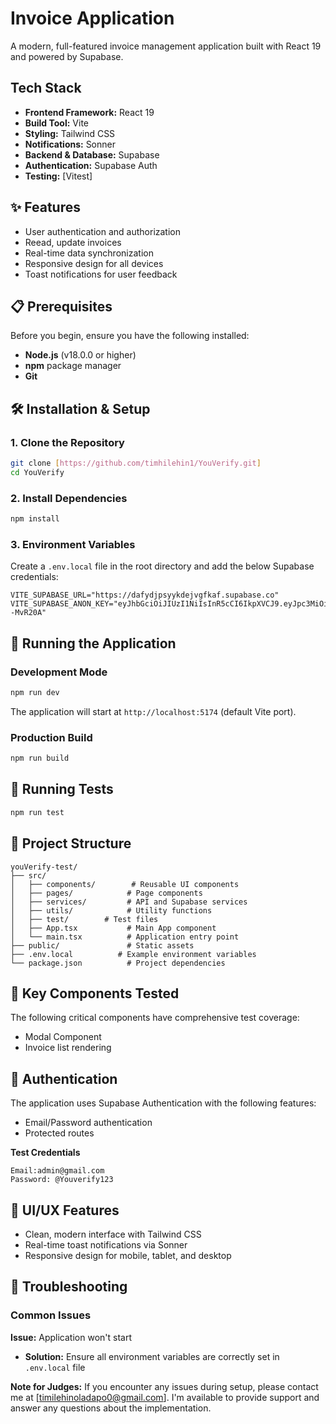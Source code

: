 # Invoice Application

A modern, full-featured invoice management application built with React 19 and powered by Supabase.

##  Tech Stack

- **Frontend Framework:** React 19
- **Build Tool:** Vite
- **Styling:** Tailwind CSS
- **Notifications:** Sonner
- **Backend & Database:** Supabase
- **Authentication:** Supabase Auth
- **Testing:** [Vitest]

## ✨ Features

- User authentication and authorization
- Reead, update invoices
- Real-time data synchronization
- Responsive design for all devices
- Toast notifications for user feedback


## 📋 Prerequisites
Before you begin, ensure you have the following installed:

- **Node.js** (v18.0.0 or higher)
- **npm** package manager
- **Git**

## 🛠️ Installation & Setup

### 1. Clone the Repository

```bash
git clone [https://github.com/timhilehin1/YouVerify.git]
cd YouVerify
```

### 2. Install Dependencies

```bash
npm install
```

### 3. Environment Variables

Create a `.env.local` file in the root directory and add the below Supabase credentials:

```env
VITE_SUPABASE_URL="https://dafydjpsyykdejvgfkaf.supabase.co"
VITE_SUPABASE_ANON_KEY="eyJhbGciOiJIUzI1NiIsInR5cCI6IkpXVCJ9.eyJpc3MiOiJzdXBhYmFzZSIsInJlZiI6ImRhZnlkanBzeXlrZGVqdmdma2FmIiwicm9sZSI6ImFub24iLCJpYXQiOjE3NTkzODgyNDIsImV4cCI6MjA3NDk2NDI0Mn0.ZdJN6N6nwtlKlPf2gWPYY_A12kM4geP_Rq8--MvR20A"
```


## 🚀 Running the Application

### Development Mode

```bash
npm run dev
```

The application will start at `http://localhost:5174` (default Vite port).

### Production Build

```bash
npm run build
```


## 🧪 Running Tests
```bash
npm run test
```


## 📁 Project Structure
```
youVerify-test/
├── src/
│   ├── components/        # Reusable UI components
│   ├── pages/            # Page components
│   ├── services/         # API and Supabase services
│   ├── utils/            # Utility functions
│   ├── test/        # Test files
│   ├── App.tsx           # Main App component
│   └── main.tsx          # Application entry point
├── public/               # Static assets
├── .env.local          # Example environment variables
└── package.json          # Project dependencies
```

## 🔑 Key Components Tested

The following critical components have comprehensive test coverage:
- Modal Component
- Invoice list rendering

## 🔐 Authentication
The application uses Supabase Authentication with the following features:
- Email/Password authentication
- Protected routes

**Test Credentials**
```
Email:admin@gmail.com
Password: @Youverify123
```

## 🎨 UI/UX Features

- Clean, modern interface with Tailwind CSS
- Real-time toast notifications via Sonner
- Responsive design for mobile, tablet, and desktop


## 🐛 Troubleshooting

### Common Issues

**Issue:** Application won't start
- **Solution:** Ensure all environment variables are correctly set in `.env.local` file




**Note for Judges:** If you encounter any issues during setup, please contact me at [timilehinoladapo0@gmail.com]. I'm available to provide support and answer any questions about the implementation.
